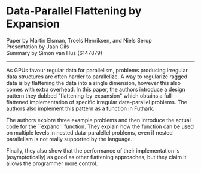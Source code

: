 # Data-Parallel Flattening by Expansion
Paper by Martin Elsman, Troels Henriksen, and Niels Serup  
Presentation by Jaan Gils  
Summary by Simon van Hus (6147879)

---

As GPUs favour regular data for parallelism, problems producing irregular data structures are often harder to parallelize.
A way to regularize ragged data is by flattening the data into a single dimension, however this also comes with extra overhead.
In this paper, the authors introduce a design pattern they dubbed "flattening-by-expansion" which obtains a full-flattened implementation of specific irregular data-parallel problems.
The authors also implement this pattern as a function in Futhark.

The authors explore three example problems and then introduce the actual code for the ``expand'' function.
They explain how the function can be used on multiple levels in nested data-paralellel problems, even if nested parallelism is not really supported by the language.

Finally, they also show that the performance of their implementation is (asymptotically) as good as other flattening approaches, but they claim it allows the programmer more control.